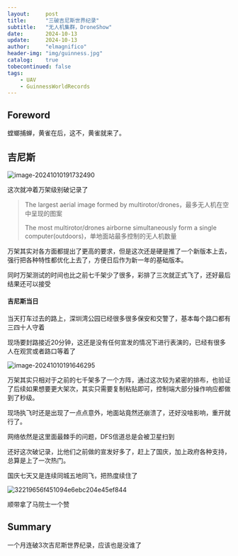 ```yaml
---
layout:     post
title:      "三破吉尼斯世界纪录"
subtitle:   "无人机集群，DroneShow"
date:       2024-10-13
update:     2024-10-13
author:     "elmagnifico"
header-img: "img/guinness.jpg"
catalog:    true
tobecontinued: false
tags:
    - UAV
    - GuinnessWorldRecords
---
```


## Foreword

螳螂捕蝉，黄雀在后，这不，黄雀就来了。



## 吉尼斯

![image-20241010191732490](https://img.elmagnifico.tech/static/upload/elmagnifico/202410101917986.png)

这次就冲着万架级别破记录了

> The largest aerial image formed by multirotor/drones，最多无人机在空中呈现的图案
>
> The most multirotor/drones airborne simultaneously form a single computer(outdoors)，单地面站最多控制的无人机数量

万架其实对各方面都提出了更高的要求，但是这次还是硬是推了一个新版本上去，强行把各种特性都优化上去了，方便日后作为新一年的基础版本。

同时万架测试的时间也比之前七千架少了很多，彩排了三次就正式飞了，还好最后结果还可以接受



#### 吉尼斯当日

当天打车过去的路上，深圳湾公园已经很多很多保安和交警了，基本每个路口都有三四十人守着

现场要封路接近20分钟，这还是没有任何宣发的情况下进行表演的，已经有很多人在观赏或者路口等着了

![image-20241010191646295](https://img.elmagnifico.tech/static/upload/elmagnifico/202410101917689.png)

万架其实只相对于之前的七千架多了一个方阵，通过这次较为紧密的排布，也验证了后续如果想要更大架次，其实只需要复制粘贴即可，控制端大部分操作响应都做到了秒级。

现场执飞时还是出现了一点点意外，地面站竟然还崩溃了，还好没啥影响，重开就行了。



网络依然是这里面最棘手的问题，DFS信道总是会被卫星扫到



还好这次破记录，比他们之前做的宣发好多了，赶上了国庆，加上政府各种支持，总算是上了一次热门。

国庆七天又是连续同城五地同飞，把热度续住了

![32219656f451094e6ebc204e45ef844](https://img.elmagnifico.tech/static/upload/elmagnifico/202410101940869.jpg)

顺带拿了马院士一个赞



## Summary

一个月连破3次吉尼斯世界纪录，应该也是没谁了
